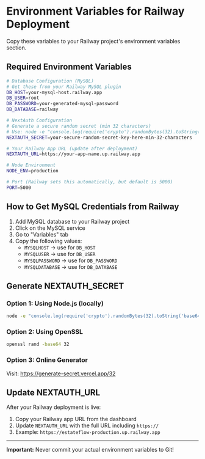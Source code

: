 # Environment Variables for Railway Deployment

Copy these variables to your Railway project's environment variables section.

## Required Environment Variables

```bash
# Database Configuration (MySQL)
# Get these from your Railway MySQL plugin
DB_HOST=your-mysql-host.railway.app
DB_USER=root
DB_PASSWORD=your-generated-mysql-password
DB_DATABASE=railway

# NextAuth Configuration
# Generate a secure random secret (min 32 characters)
# Use: node -e "console.log(require('crypto').randomBytes(32).toString('base64'))"
NEXTAUTH_SECRET=your-secure-random-secret-key-here-min-32-characters

# Your Railway App URL (update after deployment)
NEXTAUTH_URL=https://your-app-name.up.railway.app

# Node Environment
NODE_ENV=production

# Port (Railway sets this automatically, but default is 5000)
PORT=5000
```

## How to Get MySQL Credentials from Railway

1. Add MySQL database to your Railway project
2. Click on the MySQL service
3. Go to "Variables" tab
4. Copy the following values:
   - `MYSQLHOST` → use for `DB_HOST`
   - `MYSQLUSER` → use for `DB_USER`
   - `MYSQLPASSWORD` → use for `DB_PASSWORD`
   - `MYSQLDATABASE` → use for `DB_DATABASE`

## Generate NEXTAUTH_SECRET

### Option 1: Using Node.js (locally)
```bash
node -e "console.log(require('crypto').randomBytes(32).toString('base64'))"
```

### Option 2: Using OpenSSL
```bash
openssl rand -base64 32
```

### Option 3: Online Generator
Visit: https://generate-secret.vercel.app/32

## Update NEXTAUTH_URL

After your Railway deployment is live:
1. Copy your Railway app URL from the dashboard
2. Update `NEXTAUTH_URL` with the full URL including `https://`
3. Example: `https://estateflow-production.up.railway.app`

---

**Important:** Never commit your actual environment variables to Git!

